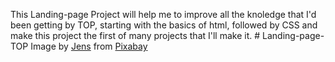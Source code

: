 This Landing-page Project will help me to improve all the knoledge that I'd been getting by TOP, starting with the basics of html, followed by CSS and make this project the first of many projects that I'll make it. # Landing-page-TOP
Image by <a href="https://pixabay.com/users/jensphotography-25921241/?utm_source=link-attribution&utm_medium=referral&utm_campaign=image&utm_content=7126154">Jens</a> from <a href="https://pixabay.com//?utm_source=link-attribution&utm_medium=referral&utm_campaign=image&utm_content=7126154">Pixabay</a>
